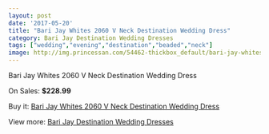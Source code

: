 ```yaml
---
layout: post
date: '2017-05-20'
title: "Bari Jay Whites 2060 V Neck Destination Wedding Dress"
category: Bari Jay Destination Wedding Dresses
tags: ["wedding","evening","destination","beaded","neck"]
image: http://img.princessan.com/54462-thickbox_default/bari-jay-whites-2060-v-neck-destination-wedding-dress.jpg
---
```

Bari Jay Whites 2060 V Neck Destination Wedding Dress

On Sales: **$228.99**
<a href="https://www.princessan.com/en/24511-bari-jay-whites-2060-v-neck-destination-wedding-dress.html"><amp-img layout="responsive" width="600" height="600" src="//img.princessan.com/54462-thickbox_default/bari-jay-whites-2060-v-neck-destination-wedding-dress.jpg" alt="Bari Jay Whites 2060 V Neck Destination Wedding Dress 0" /></a>
<a href="https://www.princessan.com/en/24511-bari-jay-whites-2060-v-neck-destination-wedding-dress.html"><amp-img layout="responsive" width="600" height="600" src="//img.princessan.com/54464-thickbox_default/bari-jay-whites-2060-v-neck-destination-wedding-dress.jpg" alt="Bari Jay Whites 2060 V Neck Destination Wedding Dress 1" /></a>
<a href="https://www.princessan.com/en/24511-bari-jay-whites-2060-v-neck-destination-wedding-dress.html"><amp-img layout="responsive" width="600" height="600" src="//img.princessan.com/54463-thickbox_default/bari-jay-whites-2060-v-neck-destination-wedding-dress.jpg" alt="Bari Jay Whites 2060 V Neck Destination Wedding Dress 2" /></a>

Buy it: [Bari Jay Whites 2060 V Neck Destination Wedding Dress](https://www.princessan.com/en/24511-bari-jay-whites-2060-v-neck-destination-wedding-dress.html "Bari Jay Whites 2060 V Neck Destination Wedding Dress")

View more: [Bari Jay Destination Wedding Dresses](https://www.princessan.com/en/129- "Bari Jay Destination Wedding Dresses")